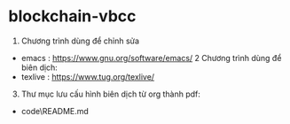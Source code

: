 # blockchain-vbcc
1. Chương trình dùng để chỉnh sửa 
- emacs : https://www.gnu.org/software/emacs/
2 Chương trình dùng để biên dịch:
- texlive : https://www.tug.org/texlive/
3. Thư mục lưu cấu hình biên dịch từ org thành pdf:
- code\README.md
